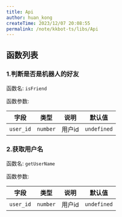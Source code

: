 ```yaml
---
title: Api
author: huan_kong
createTime: 2023/12/07 20:08:55
permalink: /note/kkbot-ts/libs/Api
---
```


## 函数列表

### 1.判断是否是机器人的好友

函数名: `isFriend`

函数参数: 

| 字段      | 类型     | 说明   | 默认值      |
| --------- | -------- | ------ | ----------- |
| `user_id` | `number` | 用户id | `undefined` |

### 2.获取用户名

函数名: `getUserName`

函数参数: 

| 字段      | 类型     | 说明   | 默认值      |
| --------- | -------- | ------ | ----------- |
| `user_id` | `number` | 用户id | `undefined` |
